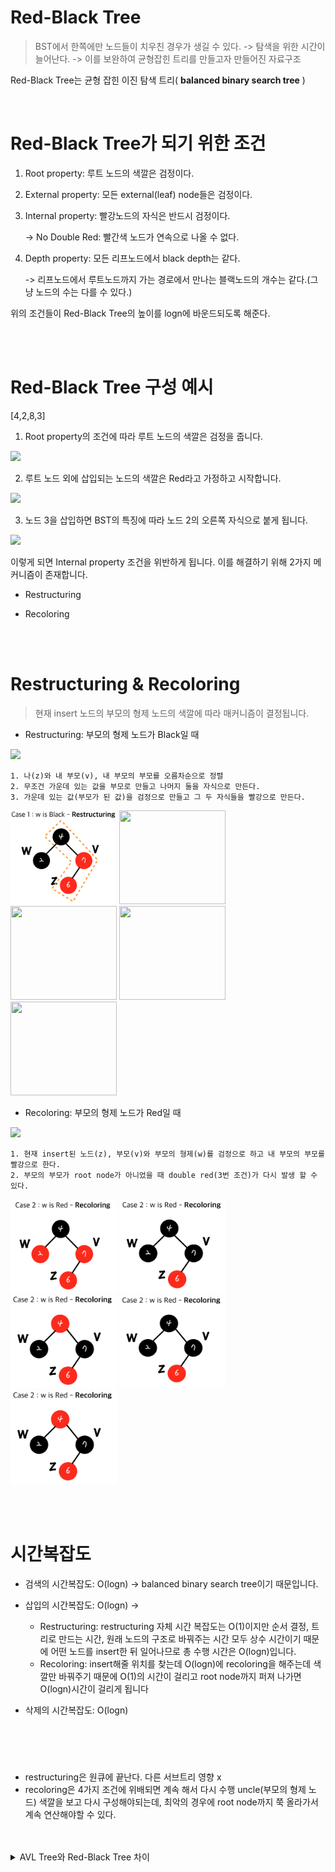 # Red-Black Tree
> BST에서 한쪽에만 노드들이 치우친 경우가 생길 수 있다. -> 탐색을 위한 시간이 늘어난다. -> 이를 보완하여 균형잡힌 트리를 만들고자 만들어진 자료구조

Red-Black Tree는 균형 잡힌 이진 탐색 트리( __balanced binary search tree__ )



<br>

# Red-Black Tree가 되기 위한 조건

1. Root property: 루트 노드의 색깔은 검정이다.

2. External property: 모든 external(leaf) node들은 검정이다.

3. Internal property: 빨강노드의 자식은 반드시 검정이다. 

    -> No Double Red: 빨간색 노드가 연속으로 나올 수 없다.

4. Depth property: 모든 리프노드에서 black depth는 같다.

     -> 리프노드에서 루트노드까지 가는 경로에서 만나는 블랙노드의 개수는 같다.(그냥 노드의 수는 다를 수 있다.)

위의 조건들이 Red-Black Tree의 높이를 logn에 바운드되도록 해준다.

<br>
<br>

<!-- 
<details>
<summary></summary>

</details> -->

# Red-Black Tree 구성 예시
[4,2,8,3]

1. Root property의 조건에 따라 루트 노드의 색깔은 검정을 줍니다.

![](../../img/RBTree/rootNode1.png)

2. 루트 노드 외에 삽입되는 노드의 색깔은 Red라고 가정하고 시작합니다.

![](../../img/RBTree/RBTree1.png)

3. 노드 3을 삽입하면 BST의 특징에 따라 노드 2의 오른쪽 자식으로 붙게 됩니다.

![](../../img/RBTree/RBTree2.png)

이렇게 되면 Internal property 조건을 위반하게 됩니다. 이를 해결하기 위해 2가지 메커니즘이 존재합니다.

- Restructuring

- Recoloring

<br>

<br>

# Restructuring & Recoloring
> 현재 insert 노드의 부모의 형제 노드의 색깔에 따라 매커니즘이 결정됩니다.

- Restructuring: 부모의 형제 노드가 Black일 때

![](../../img/RBTree/restructingAndRecoloring.png)

```
1. 나(z)와 내 부모(v), 내 부모의 부모를 오름차순으로 정렬
2. 무조건 가운데 있는 값을 부모로 만들고 나머지 둘을 자식으로 만든다.
3. 가운데 있는 값(부모가 된 값)을 검정으로 만들고 그 두 자식들을 빨강으로 만든다.
```
<img src="../../DataStructure/img/RBTree/restructuring.png" height="150" width="170"> <img src = "../../img/RBTree/restructuring2.png" height="150" width="170"> <img src="../../img/RBTree/restructuring3.png" height="150" width="170"> <img src = "../../img/RBTree/restructuring4.png" height="150" width="170"> <img src = "../../img/RBTree/restructuring5.png" height="150" width="170">

- Recoloring: 부모의 형제 노드가 Red일 때

![](../../img/RBTree/recoloring.png)

```
1. 현재 insert된 노드(z), 부모(v)와 부모의 형제(w)를 검정으로 하고 내 부모의 부모를 빨강으로 한다.
2. 부모의 부모가 root node가 아니었을 때 double red(3번 조건)가 다시 발생 할 수 있다.
```


<img src = "../../DataStructure/img/RBTree/recoloring1.png" height="150" width="170"> <img src = "../../DataStructure/img/RBTree/recoloring2.png" height="150" width="170"> <img src = "../../DataStructure/img/RBTree/recoloring3.png" height="150" width="170"> <img src = "../../DataStructure/img/RBTree/recoloring4.png" height="150" width="170"> <img src = "../../DataStructure/img/RBTree/recoloring5.png" height="150" width="170">


<br>
<br>

# 시간복잡도

- 검색의 시간복잡도: O(logn) -> balanced binary search tree이기 때문입니다.

- 삽입의 시간복잡도: O(logn) -> 
    - Restructuring: restructuring 자체 시간 복잡도는 O(1)이지만 순서 결정, 트리로 만드는 시간, 원래 노드의 구조로 바꿔주는 시간 모두 상수 시간이기 때문에 어떤 노드를 insert한 뒤 일어나므로 총 수행 시간은 O(logn)입니다. 
    - Recoloring: insert해줄 위치를 찾는데 O(logn)에 recoloring을 해주는데 색깔만 바꿔주기 때문에 O(1)의 시간이 걸리고 root node까지 퍼져 나가면 O(logn)시간이 걸리게 됩니다

- 삭제의 시간복잡도: O(logn) 

<br>
<br>

# 

- restructuring은 원큐에 끝난다. 다른 서브트리 영향 x
- recoloring은 4가지 조건에 위배되면 계속 해서 다시 수행 uncle(부모의 형제 노드) 색깔을 보고 다시 구성해야되는데, 최악의 경우에 root node까지 쭉 올라가서 계속 연산해야할 수 있다.

<br>
<br>

<details>
<summary>AVL Tree와 Red-Black Tree 차이</summary>

- AVL Tree가 Red Black Tree보다 빠른 Search를 제공합니다.
    - AVL Tree가 더 엄격한 Balanced를 유지하고 있기 때문입니다.

- Red Black Tree은 AVL Tree보다 빠른 삽입과 제거를 제공합니다.
    - AVL Tree보다 Balanced를 느슨하게 유지하고 있기 때문입니다.

- Red Black Tree는 AVL Tree보다 색깔을 저장하기 위해 더 많은 Space Complexity가 필요합니다.

- Red Black Trees는 대부분의 언어의 map, multimap, multiset에서 사용하고 있습니다.

- AVL tree는 조회에 속도가 중요한 Database에서 사용하고 있습니다.

</details>











